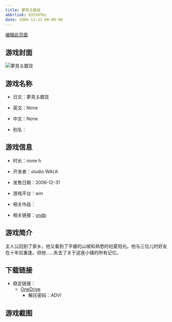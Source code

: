 ```yaml
---
title: 夢見る銀貨
abbrlink: 93558f6c
date: 2006-12-31 00:00:00
---
```

[编辑此页面](https://github.com/ACG-3/ADV3-source/blob/main/source/_posts/games/GINKA.md)

## 游戏封面

![夢見る銀貨](https://pan.timero.xyz/d/onedrive/img_lib_001/GINKA_cover.avif)


## 游戏名称

- 日文：夢見る銀貨
- 英文：None
- 中文：None

- 别名：


## 游戏信息

- 时长：none h
- 开发者：studio WALK
- 发售日期：2006-12-31
- 游戏平台：win
- 相关作品：

- 相关链接：[vndb](https://vndb.org/v10594)


## 游戏简介

主人公回到了家乡。他又看到了平缓的山坡和熟悉的初夏阳光。他与三位儿时好友在十年后重逢。但他......失去了关于这座小镇的所有记忆。




## 下载链接

- 稳定链接：
    - [OneDrive](https://pan.timero.xyz/onedrive/adv_lib_001/GINKA)
        - 解压密码：ADV!



## 游戏截图


